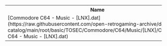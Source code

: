 <table>
<tr><th>Name</th><th>Size</th></tr>
<tr><td>[Commodore C64 - Music - [LNX].dat](https://raw.githubusercontent.com/open-retrogaming-archive/dat-catalog/main/root/basic/TOSEC/Commodore/C64/Music/[LNX]/Commodore C64 - Music - [LNX].dat)</td><td>45223</td></tr>
</table>
